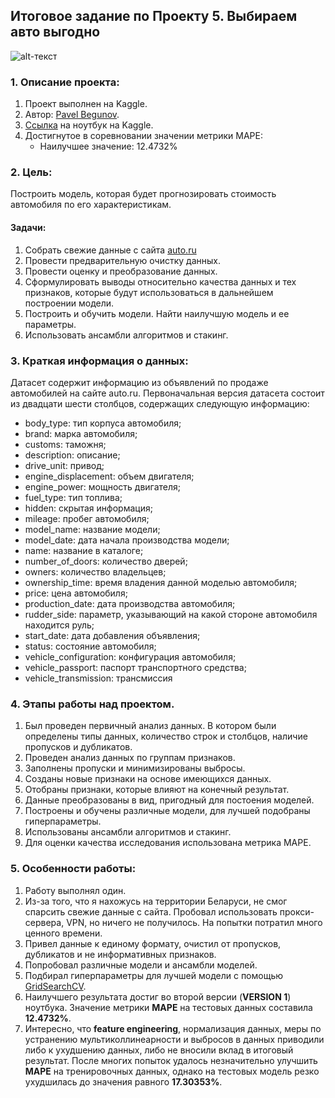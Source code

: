 ## Итоговое задание по Проекту 5. Выбираем авто выгодно
![alt-текст](https://whatcar.vn/media/2018/09/car-lot-940x470.jpg)
### 1. Описание проекта:
1. Проект выполнен на Kaggle.
2. Автор: [Pavel Begunov](https://www.kaggle.com/pavelbegunov).
3. [Ссылка](https://www.kaggle.com/pavelbegunov/pavel-begunov-sf-car-price-prediction) на ноутбук на Kaggle.
4. Достигнутое в соревновании значении метрики MAPE:
   * Наилучшее значение: 12.4732% 
### 2. Цель: 
Построить модель, которая будет прогнозировать стоимость автомобиля по его характеристикам.
#### Задачи:
   1. Собрать свежие данные с сайта [auto.ru](https://auto.ru/)
   2. Провести предварительную очистку данных.
   3. Провести оценку и преобразование данных.
   4. Сформулировать выводы относительно качества данных и тех признаков, которые будут использоваться в дальнейшем построении модели.
   5. Построить и обучить модели. Найти наилучшую модель и ее параметры.
   6. Использовать ансамбли алгоритмов и стакинг.         
### 3. Краткая информация о данных:
Датасет содержит информацию из объявлений по продаже автомобилей на сайте auto.ru.
Первоначальная версия датасета состоит из двадцати шести столбцов, содержащих следующую информацию:
  * body_type: тип корпуса автомобиля;
  * brand: марка автомобиля;
  * customs: таможня;
  * description: описание;
  * drive_unit: привод;
  * engine_displacement: объем двигателя;
  * engine_power: мощность двигателя;
  * fuel_type: тип топлива;
  * hidden: скрытая информация;
  * mileage: пробег автомобиля;
  * model_name: название модели;
  * model_date: дата начала производства модели;
  * name: название в каталоге;
  * number_of_doors: количество дверей;
  * owners: количество владельцев;
  * ownership_time: время владения данной моделью автомобиля;
  * price: цена автомобиля;
  * production_date: дата производства автомобиля;
  * rudder_side: параметр, указывающий на какой стороне автомобиля находится руль;
  * start_date: дата добавления объявления;
  * status: состояние автомобиля;
  * vehicle_сonfiguration: конфигурация автомобиля;
  * vehicle_passport: паспорт транспортного средства;
  * vehicle_transmission: трансмиссия
### 4. Этапы работы над проектом.
1. Был проведен первичный анализ данных. В котором были определены типы данных, количество строк и столбцов, наличие пропусков и дубликатов.
2. Проведен анализ данных по группам признаков.
3. Заполнены пропуски и минимизированы выбросы.
4. Созданы новые признаки на основе имеющихся данных.
5. Отобраны признаки, которые влияют на конечный результат.
6. Данные преобразованы в вид, пригодный для постоения моделей.
7. Построены и обучены различные модели, для лучшей подобраны гиперпараметры.
8. Использованы ансамбли алгоритмов и стакинг.
9. Для оценки качества исследования использована метрика MAPE. 
### 5. Особенности работы:
1. Работу выполнял один.
2. Из-за того, что я нахожусь на территории Беларуси, не смог спарсить свежие данные с сайта. Пробовал использовать прокси-сервера, VPN, но ничего не получилось. На попытки потратил много ценного времени.  
3. Привел данные к единому формату, очистил от пропусков, дубликатов и не информативных признаков.
4. Попробовал различные модели и ансамбли моделей. 
5. Подбирал гиперпараметры для лучшей модели с помощью [GridSearchCV](https://scikit-learn.org/stable/modules/generated/sklearn.model_selection.GridSearchCV.html?highlight=gridsearchcv#sklearn.model_selection.GridSearchCV). 
6. Наилучшего результата достиг во второй версии (**VERSION 1**) ноутбука. Значение метрики **MAPE** на тестовых данных составила **12.4732%**.
7. Интересно, что **feature engineering**, нормализация данных, меры по устранению мультиколлинеарности и выбросов в данных приводили либо к ухудшению данных, либо не вносили вклад в итоговый результат. После многих попыток удалось незначительно улучшить **MAPE** на тренировочных данных, однако на тестовых модель резко ухудшилась до значения равного **17.30353%**.

   
 